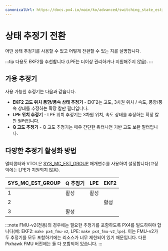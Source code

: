 ```yaml
---
canonicalUrl: https://docs.px4.io/main/ko/advanced/switching_state_estimators
---
```


# 상태 추정기 전환

어떤 상태 추정기를 사용할 수 있고 어떻게 전환할 수 있는 지를 설명합니다.

:::tip
다용도 EKF2를 추천합니다 (LPE는 더이상 관리하거나 지원해주지 않음).
:::

## 가용 추정기

사용 가능한 추정기는 다음과 같습니다.
- **EKF2 고도 위치 풍향/풍속 상태 추정기** - EKF2는 고도, 3차원 위치 / 속도, 풍향/풍속 상태를 추정하는 확장 칼만 필터입니다.
- **LPE 위치 추정기** - LPE 위치 추정기는 3차원 위치, 속도 상태를 추정하는 확장 칼만 필터입니다.
- **Q 고도 추정기**  - Q 고도 추정기는 매우 간단한 쿼터니언 기반 고도 보완 필터입니다.


## 다양한 추정기 활성화 방법

멀티콥터와 VTOL은 [SYS_MC_EST_GROUP](../advanced_config/parameter_reference.md#SYS_MC_EST_GROUP) 매개변수를 사용하여 설정합니다(고정 익에는 LPE가 지원되지 않음).

| SYS_MC_EST_GROUP | Q 추정기 | LPE | EKF2 |
| ------------------ | ----- | --- | ---- |
| 1                  | 활성    | 활성  |      |
| 2                  |       |     | 활성   |
| 3                  | 활성    |     |      |

:::note FMU-v2(전용)의 경우에는 필요한 추정기를 포함하도록 PX4를 빌드하여야 합니다(예: EKF2: `make px4_fmu-v2`, LPE: `make px4_fmu-v2_lpe`). 이는 FMU-v2가 두 추정기를 모두 포함하기에는 리소스가 너무 제한되어 있기 때문입니다. 다른 Pixhawk FMU 버전에는 둘 다 포함되어 있습니다.
:::
